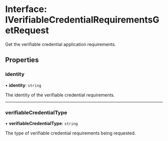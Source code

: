 # Interface: IVerifiableCredentialRequirementsGetRequest

Get the verifiable credential application requirements.

## Properties

### identity

• **identity**: `string`

The identity of the verifiable credential requirements.

___

### verifiableCredentialType

• **verifiableCredentialType**: `string`

The type of verifiable credential requirements being requested.
